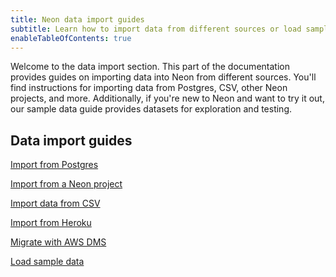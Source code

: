 ```yaml
---
title: Neon data import guides
subtitle: Learn how to import data from different sources or load sample data
enableTableOfContents: true
---
```


Welcome to the data import section. This part of the documentation provides guides on importing data into Neon from different sources. You'll find instructions for importing data from Postgres, CSV, other Neon projects, and more. Additionally, if you're new to Neon and want to try it out, our sample data guide provides datasets for exploration and testing.

## Data import guides

<DetailIconCards>

<a href="/docs/import/import-from-postgres" description="Import data from another Postgres database using pg_dump and pg_restore" icon="import">Import from Postgres</a>

<a href="/docs/import/import-from-neon" description="Import data from another Neon project for Postgres version upgrades or region migration" icon="import">Import from a Neon project</a>

<a href="/docs/import/import-from-csv" description="Import data from a CSV file using the psql command-line utility" icon="import">Import data from CSV</a>

<a href="/docs/import/import-from-heroku" description="Import data from a Heroku Postgres database to a Neon Postgres database" icon="import">Import from Heroku</a>

<a href="/docs/import/migrate-aws-dms" description="Migrate data from another database source to Neon using the AWS Data Migration Service" icon="import">Migrate with AWS DMS</a>

<a href="/docs/import/import-sample-data" description="Load one of several sample datasets for exploration and testing" icon="import">Load sample data</a>

</DetailIconCards>
